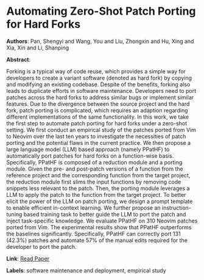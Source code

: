 # Automating Zero-Shot Patch Porting for Hard Forks

**Authors**: Pan, Shengyi and Wang, You and Liu, Zhongxin and Hu, Xing and Xia, Xin and Li, Shanping

**Abstract**:

Forking is a typical way of code reuse, which provides a simple way for developers to create a variant software (denoted as hard fork) by copying and modifying an existing codebase. Despite of the benefits, forking also leads to duplicate efforts in software maintenance. Developers need to port patches across the hard forks to address similar bugs or implement similar features. Due to the divergence between the source project and the hard fork, patch porting is complicated, which requires an adaption regarding different implementations of the same functionality. In this work, we take the first step to automate patch porting for hard forks under a zero-shot setting. We first conduct an empirical study of the patches ported from Vim to Neovim over the last ten years to investigate the necessities of patch porting and the potential flaws in the current practice. We then propose a large language model (LLM) based approach (namely PPatHF) to automatically port patches for hard forks on a function-wise basis. Specifically, PPatHF is composed of a reduction module and a porting module. Given the pre- and post-patch versions of a function from the reference project and the corresponding function from the target project, the reduction module first slims the input functions by removing code snippets less relevant to the patch. Then, the porting module leverages a LLM to apply the patch to the function from the target project. To better elicit the power of the LLM on patch porting, we design a prompt template to enable efficient in-context learning. We further propose an instruction-tuning based training task to better guide the LLM to port the patch and inject task-specific knowledge. We evaluate PPatHF on 310 Neovim patches ported from Vim. The experimental results show that PPatHF outperforms the baselines significantly. Specifically, PPatHF can correctly port 131 (42.3\%) patches and automate 57\% of the manual edits required for the developer to port the patch.

**Link**: [Read Paper](https://doi.org/10.1145/3650212.3652134)

**Labels**: software maintenance and deployment, empirical study
